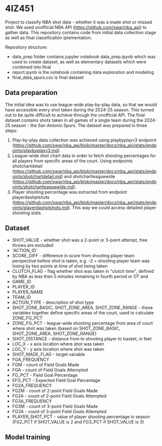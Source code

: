 # 4IZ451

Project to classify NBA shot data - whether it was a made shot or missed shot. We used unofficial NBA API (https://github.com/swar/nba_api) to gather data. This repository contains code from initial data collection stage as well as final classification iplementation.

Repository structure:
 - data_prep folder contains jupyter notebook data_prep.ipynb which was used to create dataset, as well as elementary datasets which were combined into final
 - report.ipynb is the notebook containing data exploration and modeling
 - final_data_spurs.csv is final dataset

## Data preparation

The initial idea was to use league-wide play-by-play data, so that we would have accessible every shot taken during the 2024-25 season. This turned out to be quite difficult to achieve through the unofficial API. The final dataset contains shots taken in all games of a single team during the 2024-25 season - the San Antonio Spurs. The dataset was prepared in three steps:

1. Play-by-play data collection was achieved using playbyplayv3 endpoint (https://github.com/swar/nba_api/blob/master/docs/nba_api/stats/endpoints/playbyplayv3.md).
2. League-wide shot chart data in order to fetch shooting percentages for all players from specific areas of the court. Using endpoints shotchartdetail (https://github.com/swar/nba_api/blob/master/docs/nba_api/stats/endpoints/shotchartdetail.md) and shotchartleaguewide (https://github.com/swar/nba_api/blob/master/docs/nba_api/stats/endpoints/shotchartleaguewide.md).
3. Player shooting percentage was extracted from endpoint playerdashptshots (https://github.com/swar/nba_api/blob/master/docs/nba_api/stats/endpoints/playerdashptshots.md). This way we could access detailed player shooting stats.

## Dataset
- SHOT_VALUE - whether shot was a 2-point or 3-point attempt, free throws are excluded
- 'ACTION_ID'
- SCORE_DIFF - difference in score from shooting player team perspective before shot is taken, e.g. -2 = shooting player team was losing by two points at time of shot being taken
- CLUTCH_FLAG - flag whether shot was taken in "clutch time", defined by NBA as less then 5 minutes remaining in fourth period or OT and 
- GAME_ID
- PLAYER_ID
- PLAYER_NAME
- TEAM_ID
- ACTION_TYPE - description of shot type
- SHOT_ZONE_BASIC, SHOT_ZONE_AREA, SHOT_ZONE_RANGE - these variables together define specific areas of the court, used to calculate ZONE_FG_PCT
- ZONE_FG_PCT - league-wide shooting percentage from area of court where shot was taken (based on SHOT_ZONE_BASIC, SHOT_ZONE_AREA, SHOT_ZONE_RANGE)
- SHOT_DISTANCE - distance from to shooting player to basket, in feet
- LOC_X - x axis location where shot was taken
- LOC_Y - y axis location where shot was taken
- SHOT_MADE_FLAG - target variable
- FGA_FREQUENCY
- FGM - count of Field Goals Made
- FGA - count of Field Goals Attempted
- FG_PCT - Field Goal Percentage
- EFG_PCT - Expected Field Goal Percentage
- FG2A_FREQUENCY
- FG2M - count of 2-point Field Goals Made
- FG2A - count of 2-point Field Goals Attempted
- FG3A_FREQUENCY
- FG3M - count of 3-point Field Goals Made
- FG3A - count of 3-point Field Goals Attempted
- PLAYER_SHOT_PCT - value of player shooting percentage in season (FG2_PCT if SHOT_VALUE is 2 and FG3_PCT if SHOT_VALUE is 3)


## Model training

